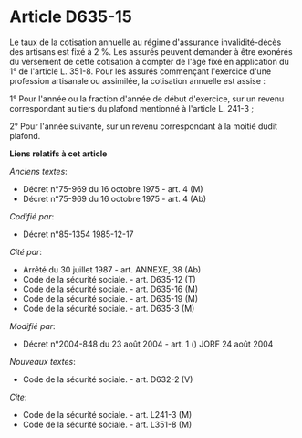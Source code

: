 # Article D635-15

Le taux de la cotisation annuelle au régime d'assurance invalidité-décès des artisans est fixé à 2 %. Les assurés peuvent
demander à être exonérés du versement de cette cotisation à compter de l'âge fixé en application du 1° de l'article L. 351-8.
Pour les assurés commençant l'exercice d'une profession artisanale ou assimilée, la cotisation annuelle est assise :

1° Pour l'année ou la fraction d'année de début d'exercice, sur un revenu correspondant au tiers du plafond mentionné à
l'article L. 241-3 ;

2° Pour l'année suivante, sur un revenu correspondant à la moitié dudit plafond.

**Liens relatifs à cet article**

_Anciens textes_:

  - Décret n°75-969 du 16 octobre 1975 - art. 4 (M)
  - Décret n°75-969 du 16 octobre 1975 - art. 4 (Ab)

_Codifié par_:

  - Décret n°85-1354 1985-12-17

_Cité par_:

  - Arrêté du 30 juillet 1987 - art. ANNEXE, 38 (Ab)
  - Code de la sécurité sociale. - art. D635-12 (T)
  - Code de la sécurité sociale. - art. D635-16 (M)
  - Code de la sécurité sociale. - art. D635-19 (M)
  - Code de la sécurité sociale. - art. D635-3 (M)

_Modifié par_:

  - Décret n°2004-848 du 23 août 2004 - art. 1 () JORF 24 août 2004

_Nouveaux textes_:

  - Code de la sécurité sociale. - art. D632-2 (V)

_Cite_:

  - Code de la sécurité sociale. - art. L241-3 (M)
  - Code de la sécurité sociale. - art. L351-8 (M)
